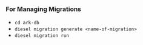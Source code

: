 ### For Managing Migrations

- `cd ark-db`
- `diesel migration generate <name-of-migration>`
- `diesel migration run`

